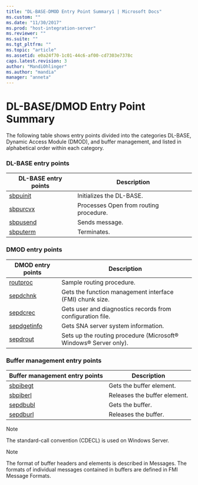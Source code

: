 ```yaml
---
title: "DL-BASE-DMOD Entry Point Summary1 | Microsoft Docs"
ms.custom: ""
ms.date: "11/30/2017"
ms.prod: "host-integration-server"
ms.reviewer: ""
ms.suite: ""
ms.tgt_pltfrm: ""
ms.topic: "article"
ms.assetid: e0a24f70-1c01-44c6-af00-cd7303e7378c
caps.latest.revision: 3
author: "MandiOhlinger"
ms.author: "mandia"
manager: "anneta"
---
```

# DL-BASE/DMOD Entry Point Summary
The following table shows entry points divided into the categories DL-BASE, Dynamic Access Module (DMOD), and buffer management, and listed in alphabetical order within each category.  
  
### DL-BASE entry points  
  
|DL-BASE entry points|Description|  
|---------------------------|-----------------|  
|[sbpuinit](./sbpuinit1.md)|Initializes the DL-BASE.|  
|[sbpurcvx](./sbpurcvx1.md)|Processes Open from routing procedure.|  
|[sbpusend](./sbpusend1.md)|Sends message.|  
|[sbputerm](./sbputerm1.md)|Terminates.|  
  
### DMOD entry points  
  
|DMOD entry points|Description|  
|-----------------------|-----------------|  
|[routproc](./routproc2.md)|Sample routing procedure.|  
|[sepdchnk](./sepdchnk2.md)|Gets the function management interface (FMI) chunk size.|  
|[sepdcrec](./sepdcrec1.md)|Gets user and diagnostics records from configuration file.|  
|[sepdgetinfo](./sepdgetinfo2.md)|Gets SNA server system information.|  
|[sepdrout](./sepdrout2.md)|Sets up the routing procedure (Microsoft® Windows® Server only).|  
  
### Buffer management entry points  
  
|Buffer management entry points|Description|  
|------------------------------------|-----------------|  
|[sbpibegt](./sbpibegt2.md)|Gets the buffer element.|  
|[sbpiberl](./sbpiberl2.md)|Releases the buffer element.|  
|[sepdbubl](./sepdbubl1.md)|Gets the buffer.|  
|[sepdburl](./sepdburl2.md)|Releases the buffer.|  
  
> [!NOTE]
>  The standard-call convention (CDECL) is used on Windows Server.  
  
> [!NOTE]
>  The format of buffer headers and elements is described in Messages. The formats of individual messages contained in buffers are defined in FMI Message Formats.